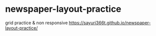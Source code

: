 # newspaper-layout-practice

grid practice & non responsive
https://sayuri366t.github.io/newspaper-layout-practice/
